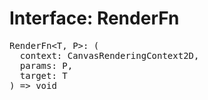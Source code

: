 # Interface: RenderFn

<pre>
RenderFn&lt;T, P&gt;: (
  context: CanvasRenderingContext2D,
  params: P,
  target: T
) => void
</pre>
